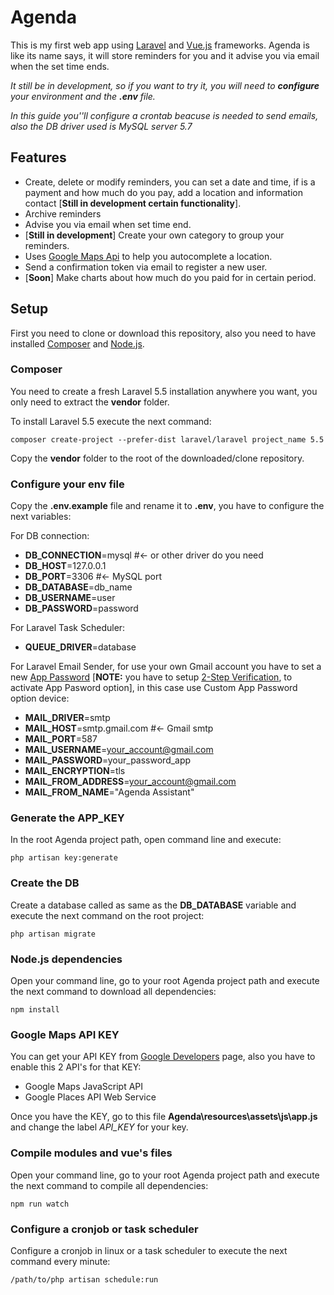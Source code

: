 # Agenda

This is my first web app using [Laravel](http://laravel.com/) and [Vue.js](https://vuejs.org/) frameworks.
Agenda is like its name says, it will store reminders for you and it advise you via email when the set time ends.

*It still be in development, so if you want to try it, you will need to **configure** your environment and the **.env** file.*

*In this guide you''ll configure a crontab beacuse is needed to send emails, also the DB driver used is MySQL server 5.7*

## Features

- Create, delete or modify reminders, you can set a date and time, if is a payment and how much do you pay, add a location and information contact [**Still in development certain functionality**].
- Archive reminders
- Advise you via email when set time end.
- [**Still in development**] Create your own category to group your reminders.
- Uses [Google Maps Api](https://developers.google.com/maps/web/) to help you autocomplete a location.
- Send a confirmation token via email to register a new user.
- [**Soon**] Make charts about how much do you paid for in certain period.

## Setup

First you need to clone or download this repository, also you need to have installed [Composer](https://getcomposer.org/) and [Node.js](https://nodejs.org/en/).

### Composer

You need to create a fresh Laravel 5.5 installation anywhere you want, you only need to extract the **vendor** folder.

To install Laravel 5.5 execute the next command:

    composer create-project --prefer-dist laravel/laravel project_name 5.5

Copy the **vendor** folder to the root of the downloaded/clone repository.

### Configure your env file

Copy the **.env.example** file and rename it to **.env**, you have to configure the next variables:

For DB connection:

- **DB_CONNECTION**=mysql #<- or other driver do you need
- **DB_HOST**=127.0.0.1
- **DB_PORT**=3306 #<- MySQL port
- **DB_DATABASE**=db_name
- **DB_USERNAME**=user
- **DB_PASSWORD**=password

For Laravel Task Scheduler:

- **QUEUE_DRIVER**=database

For Laravel Email Sender, for use your own Gmail account you have to set a new [App Password](https://support.google.com/mail/answer/185833?hl=en) [**NOTE:** you have to setup [2-Step Verification](https://www.google.com/landing/2step/), to activate App Pasword option], in this case use Custom App Password option device:

- **MAIL_DRIVER**=smtp
- **MAIL_HOST**=smtp.gmail.com #<- Gmail smtp
- **MAIL_PORT**=587
- **MAIL_USERNAME**=your_account@gmail.com
- **MAIL_PASSWORD**=your_password_app
- **MAIL_ENCRYPTION**=tls
- **MAIL_FROM_ADDRESS**=your_account@gmail.com
- **MAIL_FROM_NAME**="Agenda Assistant"

### Generate the APP_KEY

In the root Agenda project path, open command line and execute:

    php artisan key:generate

### Create the DB

Create a database called as same as the **DB_DATABASE** variable and execute the next command on the root project:

    php artisan migrate

### Node.js dependencies

Open your command line, go to your root Agenda project path and execute the next command to download all dependencies:

    npm install

### Google Maps API KEY

You can get your API KEY from [Google Developers](https://developers.google.com/maps/web/) page, also you have to enable this 2 API's for that KEY:

- Google Maps JavaScript API
- Google Places API Web Service

Once you have the KEY, go to this file **Agenda\resources\assets\js\app.js** and change the label *API_KEY* for your key.

### Compile modules and vue's files

Open your command line, go to your root Agenda project path and execute the next command to compile all dependencies:

    npm run watch


### Configure a cronjob or task scheduler

Configure a cronjob in linux or a task scheduler to execute the next command every minute:

    /path/to/php artisan schedule:run
